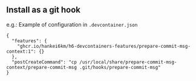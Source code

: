 ## Install as a git hook

e.g.: Example of configuration in `.devcontainer.json`

```jsonc
{
  "features": {
    "ghcr.io/hankei6km/h6-devcontainers-features/prepare-commit-msg-context:1": {}
  },
  "postCreateCommand": "cp /usr/local/share/prepare-commit-msg-context/prepare-commit-msg .git/hooks/prepare-commit-msg"
}
```
